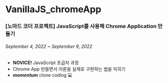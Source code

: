 # VanillaJS_chromeApp
<h3>[노마드 코더 프로젝트] JavaScript를 사용해 Chrome Application 만들기</h3>
<h6>September 4, 2022 ~ September 9, 2022</h6>
<div>
  <ul>
    <li><b>NOVICE!</b> JavaScript 초급자 과정</li>
    <li>Chrome App 만들면서 이론을 실제로 구현하는 법을 익히기</li>
    <li><b><i>momentum</i></b> clone coding 💻 </li>
  </ul>
</div>
